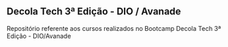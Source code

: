 ## Decola Tech 3ª Edição - DIO / Avanade
Repositório referente aos cursos realizados no Bootcamp Decola Tech 3ª Edição - DIO/Avanade

